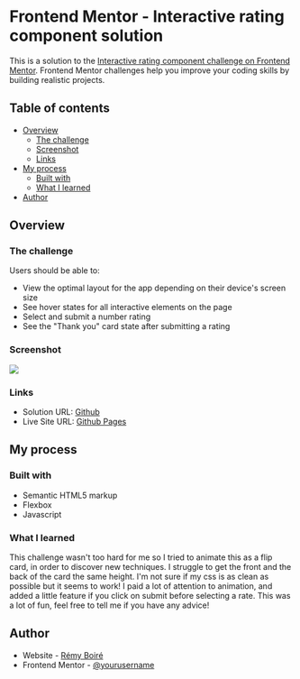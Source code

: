 # Frontend Mentor - Interactive rating component solution

This is a solution to the [Interactive rating component challenge on Frontend Mentor](https://www.frontendmentor.io/challenges/interactive-rating-component-koxpeBUmI). Frontend Mentor challenges help you improve your coding skills by building realistic projects. 

## Table of contents

- [Overview](#overview)
  - [The challenge](#the-challenge)
  - [Screenshot](#screenshot)
  - [Links](#links)
- [My process](#my-process)
  - [Built with](#built-with)
  - [What I learned](#what-i-learned)
- [Author](#author)


## Overview

### The challenge

Users should be able to:

- View the optimal layout for the app depending on their device's screen size
- See hover states for all interactive elements on the page
- Select and submit a number rating
- See the "Thank you" card state after submitting a rating

### Screenshot

![](./screenshot.jpg)

### Links

- Solution URL: [Github](https://github.com/remyboire/interactive-rating-component)
- Live Site URL: [Github Pages](https://remyboire.github.io/interactive-rating-component/public)

## My process

### Built with

- Semantic HTML5 markup
- Flexbox
- Javascript


### What I learned

This challenge wasn't too hard for me so I tried to animate this as a flip card, in order to discover new techniques.
I struggle to get the front and the back of the card the same height. I'm not sure if my css is as clean as possible but it seems to work!
I paid a lot of attention to animation, and added a little feature if you click on submit before selecting a rate.
This was a lot of fun, feel free to tell me if you have any advice!

## Author

- Website - [Rémy Boiré](https://www.remyboirefr)
- Frontend Mentor - [@yourusername](https://www.frontendmentor.io/profile/remyboire)

